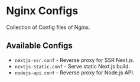 # Nginx Configs

Collection of Config files of Nginx.

## Available Configs

- `nextjs-ssr.conf` - Reverse proxy for SSR Next.js.
- `nextjs-static.conf` - Serve static Next.js build.
- `nodejs-api.conf` - Reverse proxy for Node.js API.
